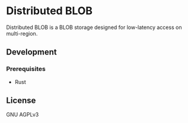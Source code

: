 # Distributed BLOB

Distributed BLOB is a BLOB storage designed for low-latency access on multi-region.

## Development

### Prerequisites

- Rust

## License

GNU AGPLv3
